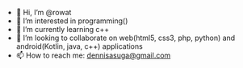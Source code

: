 - 👋 Hi, I’m @rowat
- 👀 I’m interested in programming()
- 🌱 I’m currently learning c++ 
- 💞️ I’m looking to collaborate on web(html5, css3, php, python) and android(Kotlin, java, c++) applications 
- 📫 How to reach me: dennisasuga@gmail.com

<!---
rowat/rowat is a ✨ special ✨ repository because its `README.md` (this file) appears on your GitHub profile.
You can click the Preview link to take a look at your changes.
--->
